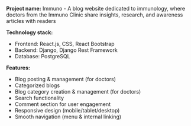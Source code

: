 **Project name:** Immuno - A blog website dedicated to immunology, where doctors from the Immuno Clinic share insights, research, and awareness articles with readers

**Technology stack:**
  - Frontend: React.js, CSS, React Bootstrap
  - Backend: Django, Django Rest Framework
  - Database: PostgreSQL

**Features:**
- Blog posting & management (for doctors)
- Categorized blogs
- Blog category creation & management (for doctors)
- Search functionality
- Comment section for user engagement
- Responsive design (mobile/tablet/desktop)
- Smooth navigation (menu & internal linking)

